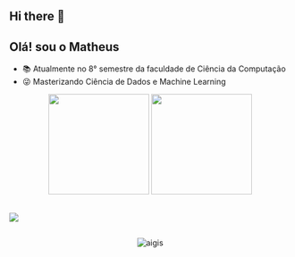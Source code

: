 ## Hi there 👋

<!--
**nandsdeveloper/nandsdeveloper** is a ✨ _special_ ✨ repository because its `README.md` (this file) appears on your GitHub profile.

Here are some ideas to get you started:

- 🔭 I’m currently working on ...
- 🌱 I’m currently learning ...
- 👯 I’m looking to collaborate on ...
- 🤔 I’m looking for help with ...
- 💬 Ask me about ...
- 📫 How to reach me: ...
- 😄 Pronouns: ...
- ⚡ Fun fact: ...
-->

## Olá! sou o Matheus



- 📚 Atualmente no 8° semestre da faculdade de Ciência da Computação
- 😜 Masterizando Ciência de Dados e Machine Learning

<div align="center">
  <img height="180cm" src="https://github-readme-stats.vercel.app/api?username=nandsdeveloper&show_icons=true&theme=chartreuse-dark"/>
  <img height="180cm" src="https://github-readme-stats.vercel.app/api/top-langs/?username=nandsdeveloper&layout=compact&langs_count=16&theme=chartreuse-dark"/>
</div>

##

<a href="https://www.instagram.com/eduferreirar/" target="_blank"><img src="https://img.shields.io/badge/-Instagram-%23E4405F?style=for-the-badge&logo=instagram&logoColor=white" target="_blank"></a>

##

<div align="center">
  <img alaing=center alt="aigis" src="(https://64.media.tumblr.com/c45cf998aee9a6a82b4767699f58e128/59063849190c9dc6-08/s640x960/57159f4efd44c10835e703993475f8ad05763c1f.gif)" />
</div>
